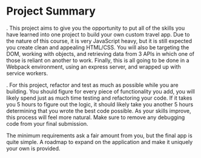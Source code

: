# Project Summary
 . This project aims to give you the opportunity to put all of the skills you have learned into one project to build your own custom travel app. Due to the nature of this course, it is very JavaScript heavy, but it is still expected you create clean and appealing HTML/CSS. You will also be targeting the DOM, working with objects, and retrieving data from 3 APIs in which one of those is reliant on another to work. Finally, this is all going to be done in a Webpack environment, using an express server, and wrapped up with service workers.

 . For this project, refactor and test as much as possible while you are building. You should figure for every piece of functionality you add, you will likely spend just as much time testing and refactoring your code. If it takes you 5 hours to figure out the logic, it should likely take you another 5 hours determining that you wrote the best code possible. As your skills improve, this process will feel more natural. Make sure to remove any debugging code from your final submission.

The minimum requirements ask a fair amount from you, but the final app is quite simple. A roadmap to expand on the application and make it uniquely your own is provided.